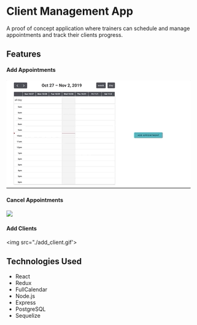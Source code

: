 # Client Management App
A proof of concept application where trainers can schedule and manage appointments and track their clients progress.

## Features 
#### Add Appointments
<img src='./add_appt.gif'>

#### Cancel Appointments 
<img src='./cxl_appt'>

#### Add Clients
<img src="./add_client.gif'>

## Technologies Used
* React
* Redux
* FullCalendar
* Node.js
* Express
* PostgreSQL
* Sequelize